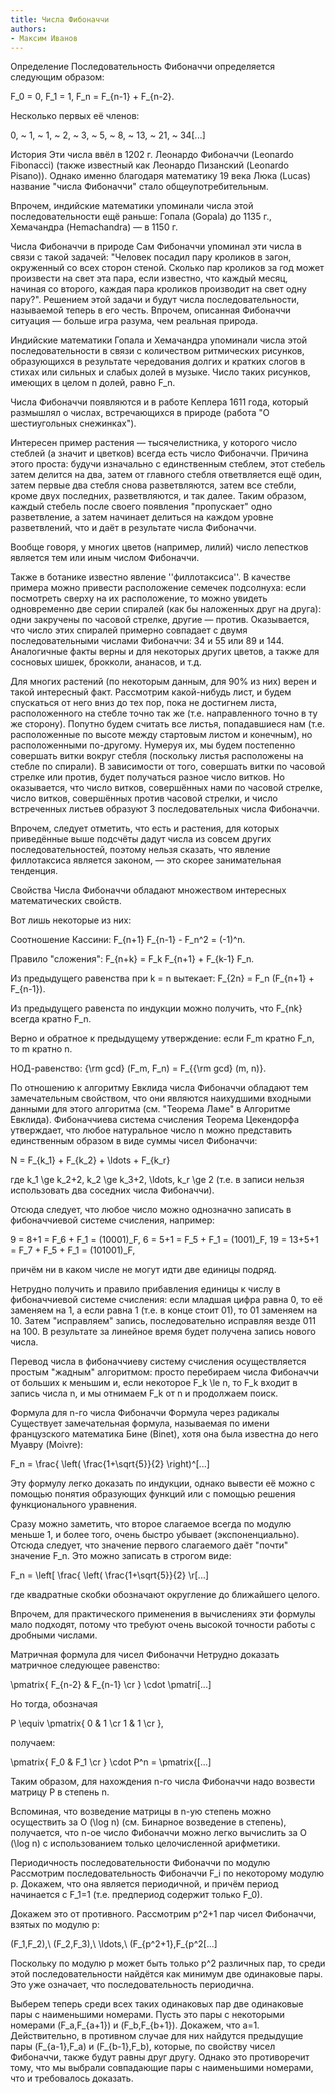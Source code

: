 ```yaml
---
title: Числа Фибоначчи
authors:
- Максим Иванов
---
```


Определение
Последовательность Фибоначчи определяется следующим образом:

 F_0 = 0, 
 F_1 = 1, 
 F_n = F_{n-1} + F_{n-2}. 

Несколько первых её членов:

 0, ~ 1, ~ 1, ~ 2, ~ 3, ~ 5, ~ 8, ~ 13, ~ 21, ~ 34[...]

История
Эти числа ввёл в 1202 г. Леонардо Фибоначчи (Leonardo Fibonacci) (также известный как Леонардо Пизанский (Leonardo Pisano)). Однако именно благодаря математику 19 века Люка (Lucas) название "числа Фибоначчи" стало общеупотребительным.

Впрочем, индийские математики упоминали числа этой последовательности ещё раньше: Гопала (Gopala) до 1135 г., Хемачандра (Hemachandra) — в 1150 г.

Числа Фибоначчи в природе
Сам Фибоначчи упоминал эти числа в связи с такой задачей: "Человек посадил пару кроликов в загон, окруженный со всех сторон стеной. Сколько пар кроликов за год может произвести на свет эта пара, если известно, что каждый месяц, начиная со второго, каждая пара кроликов производит на свет одну пару?". Решением этой задачи и будут числа последовательности, называемой теперь в его честь. Впрочем, описанная Фибоначчи ситуация — больше игра разума, чем реальная природа.

Индийские математики Гопала и Хемачандра упоминали числа этой последовательности в связи с количеством ритмических рисунков, образующихся в результате чередования долгих и кратких слогов в стихах или сильных и слабых долей в музыке. Число таких рисунков, имеющих в целом n долей, равно F_n.

Числа Фибоначчи появляются и в работе Кеплера 1611 года, который размышлял о числах, встречающихся в природе (работа "О шестиугольных снежинках").

Интересен пример растения — тысячелистника, у которого число стеблей (а значит и цветков) всегда есть число Фибоначчи. Причина этого проста: будучи изначально с единственным стеблем, этот стебель затем делится на два, затем от главного стебля ответвляется ещё один, затем первые два стебля снова разветвляются, затем все стебли, кроме двух последних, разветвляются, и так далее. Таким образом, каждый стебель после своего появления "пропускает" одно разветвление, а затем начинает делиться на каждом уровне разветвлений, что и даёт в результате числа Фибоначчи.

Вообще говоря, у многих цветов (например, лилий) число лепестков является тем или иным числом Фибоначчи.

Также в ботанике известно явление ''филлотаксиса''. В качестве примера можно привести расположение семечек подсолнуха: если посмотреть сверху на их расположение, то можно увидеть одновременно две серии спиралей (как бы наложенных друг на друга): одни закручены по часовой стрелке, другие — против. Оказывается, что число этих спиралей примерно совпадает с двумя последовательными числами Фибоначчи: 34 и 55 или 89 и 144. Аналогичные факты верны и для некоторых других цветов, а также для сосновых шишек, брокколи, ананасов, и т.д.

Для многих растений (по некоторым данным, для 90% из них) верен и такой интересный факт. Рассмотрим какой-нибудь лист, и будем спускаться от него вниз до тех пор, пока не достигнем листа, расположенного на стебле точно так же (т.е. направленного точно в ту же сторону). Попутно будем считать все листья, попадавшиеся нам (т.е. расположенные по высоте между стартовым листом и конечным), но расположенными по-другому. Нумеруя их, мы будем постепенно совершать витки вокруг стебля (поскольку листья расположены на стебле по спирали). В зависимости от того, совершать витки по часовой стрелке или против, будет получаться разное число витков. Но оказывается, что число витков, совершённых нами по часовой стрелке, число витков, совершённых против часовой стрелки, и число встреченных листьев образуют 3 последовательных числа Фибоначчи.

Впрочем, следует отметить, что есть и растения, для которых приведённые выше подсчёты дадут числа из совсем других последовательностей, поэтому нельзя сказать, что явление филлотаксиса является законом, — это скорее занимательная тенденция.

Свойства
Числа Фибоначчи обладают множеством интересных математических свойств.

Вот лишь некоторые из них:

Соотношение Кассини:
 F_{n+1} F_{n-1} - F_n^2 = (-1)^n. 

Правило "сложения":
 F_{n+k} = F_k F_{n+1} + F_{k-1} F_n. 

Из предыдущего равенства при k = n вытекает:
 F_{2n} = F_n (F_{n+1} + F_{n-1}). 

Из предыдущего равенста по индукции можно получить, что
F_{nk} всегда кратно F_n.

Верно и обратное к предыдущему утверждение:
если F_m кратно F_n, то m кратно n.

НОД-равенство:
 {\rm gcd} (F_m, F_n) = F_{{\rm gcd} (m, n)}. 

По отношению к алгоритму Евклида числа Фибоначчи обладают тем замечательным свойством, что они являются наихудшими входными данными для этого алгоритма (см. "Теорема Ламе" в Алгоритме Евклида).
Фибоначчиева система счисления
Теорема Цекендорфа утверждает, что любое натуральное число n можно представить единственным образом в виде суммы чисел Фибоначчи:

N = F_{k_1} + F_{k_2} + \ldots + F_{k_r}

где k_1 \ge k_2+2, k_2 \ge k_3+2, \ldots, k_r \ge 2 (т.е. в записи нельзя использовать два соседних числа Фибоначчи).

Отсюда следует, что любое число можно однозначно записать в фибоначчиевой системе счисления, например:

 9 = 8+1 = F_6 + F_1 = (10001)_F, 
 6 = 5+1 = F_5 + F_1 = (1001)_F, 
 19 = 13+5+1 = F_7 + F_5 + F_1 = (101001)_F, 

причём ни в каком числе не могут идти две единицы подряд.

Нетрудно получить и правило прибавления единицы к числу в фибоначчиевой системе счисления: если младшая цифра равна 0, то её заменяем на 1, а если равна 1 (т.е. в конце стоит 01), то 01 заменяем на 10. Затем "исправляем" запись, последовательно исправляя везде 011 на 100. В результате за линейное время будет получена запись нового числа.

Перевод числа в фибоначчиеву систему счисления осуществляется простым "жадным" алгоритмом: просто перебираем числа Фибоначчи от больших к меньшим и, если некоторое F_k \le n, то F_k входит в запись числа n, и мы отнимаем F_k от n и продолжаем поиск.

Формула для n-го числа Фибоначчи
Формула через радикалы
Существует замечательная формула, называемая по имени французского математика Бине (Binet), хотя она была известна до него Муавру (Moivre):

 F_n = \frac{ \left( \frac{1+\sqrt{5}}{2} \right)^[...]

Эту формулу легко доказать по индукции, однако вывести её можно с помощью понятия образующих функций или с помощью решения функционального уравнения.

Сразу можно заметить, что второе слагаемое всегда по модулю меньше 1, и более того, очень быстро убывает (экспоненциально). Отсюда следует, что значение первого слагаемого даёт "почти" значение F_n. Это можно записать в строгом виде:

F_n = \left[ \frac{ \left( \frac{1+\sqrt{5}}{2} \r[...]

где квадратные скобки обозначают округление до ближайшего целого.

Впрочем, для практического применения в вычислениях эти формулы мало подходят, потому что требуют очень высокой точности работы с дробными числами.

Матричная формула для чисел Фибоначчи
Нетрудно доказать матричное следующее равенство:

 \pmatrix{
F_{n-2} & F_{n-1} \cr
} \cdot \pmatri[...]

Но тогда, обозначая

 P \equiv
\pmatrix{
0 & 1 \cr
1 & 1 \cr
}, 

получаем:

 \pmatrix{
F_0 & F_1 \cr
} \cdot P^n = \pmatrix{[...]

Таким образом, для нахождения n-го числа Фибоначчи надо возвести матрицу P в степень n.

Вспоминая, что возведение матрицы в n-ую степень можно осуществить за O (\log n) (см. Бинарное возведение в степень), получается, что n-ое число Фибоначчи можно легко вычислить за O (\log n) c использованием только целочисленной арифметики.

Периодичность последовательности Фибоначчи по модулю
Рассмотрим последовательность Фибоначчи F_i по некоторому модулю p. Докажем, что она является периодичной, и причём период начинается с F_1=1 (т.е. предпериод содержит только F_0).

Докажем это от противного. Рассмотрим p^2+1 пар чисел Фибоначчи, взятых по модулю p:

(F_1,F_2),\ (F_2,F_3),\ \ldots,\ (F_{p^2+1},F_{p^2[...]

Поскольку по модулю p может быть только p^2 различных пар, то среди этой последовательности найдётся как минимум две одинаковые пары. Это уже означает, что последовательность периодична.

Выберем теперь среди всех таких одинаковых пар две одинаковые пары с наименьшими номерами. Пусть это пары с некоторыми номерами (F_a,F_{a+1}) и (F_b,F_{b+1}). Докажем, что a=1. Действительно, в противном случае для них найдутся предыдущие пары (F_{a-1},F_a) и (F_{b-1},F_b), которые, по свойству чисел Фибоначчи, также будут равны друг другу. Однако это противоречит тому, что мы выбрали совпадающие пары с наименьшими номерами, что и требовалось доказать.
